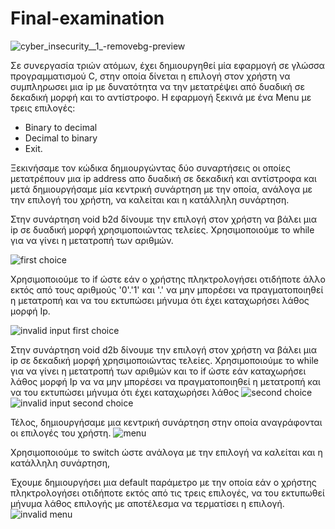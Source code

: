 # Final-examination

 ![cyber_insecurity__1_-removebg-preview](https://user-images.githubusercontent.com/117737480/216836344-cc5dfe46-fbed-483c-a0af-b16dc9c1d752.png)




 Σε συνεργασία τριών ατόμων, έχει δημιουργηθεί μία εφαρμογή σε γλώσσα προγραμματισμού C, στην οποία δίνεται η επιλογή στον χρήστη να συμπληρωσει μια ip με δυνατότητα να την μετατρέψει από δυαδική σε δεκαδική μορφή και το αντίστροφο.
 Η εφαρμογή ξεκινά με ένα Menu με τρεις επιλογές:
 - Binary to decimal
 - Decimal to binary
 - Exit.


Ξεκινήσαμε τον κώδικα δημιουργώντας δύο συναρτήσεις  οι οποίες μετατρέπουν μια ip address απο δυαδική σε δεκαδική και αντίστροφα και μετά δημιουργήσαμε μία κεντρική συνάρτηση με την οποία, ανάλογα με την επιλογή του χρήστη, να καλείται και η κατάλληλη συνάρτηση.

Στην συνάρτηση void b2d δίνουμε την επιλογή στον χρήστη να βάλει μια ip σε δυαδική μορφή χρησιμοποιώντας τελείες. Χρησιμοποιούμε το while για να γίνει η μετατροπή των αριθμών. 

![first choice](https://user-images.githubusercontent.com/117737480/216835748-17556298-c888-4ed2-863f-509686d0578e.png)


Χρησιμοποιούμε το if ώστε εάν ο χρήστης πληκτρολογήσει οτιδήποτε άλλο εκτός από τους αριθμούς '0'.'1' και '.' να μην μπορέσει να πραγματοποιηθεί η μετατροπή και να του εκτυπώσει μήνυμα ότι έχει καταχωρήσει λάθος μορφή Ip.

![invalid input first choice](https://user-images.githubusercontent.com/117737480/216835756-ca4aceef-e70c-45ae-ba80-1de780092db6.png)


Στην συνάρτηση void d2b δίνουμε την επιλογή στον χρήστη να βάλει μια ip σε δεκαδική μορφή χρησιμοποιώντας τελείες. Χρησιμοποιούμε το while για να γίνει η μετατροπή των αριθμών και το if ώστε εάν καταχωρήσει λάθος μορφή Ip να να μην μπορέσει να πραγματοποιηθεί η μετατροπή και να του εκτυπώσει μήνυμα ότι έχει καταχωρήσει λάθος 
![second choice](https://user-images.githubusercontent.com/117737480/216835845-d10a1aee-bc0b-4530-a0d3-2e5731edcb11.png)
![invalid input second choice](https://user-images.githubusercontent.com/117737480/216835987-bd9acd35-2386-4027-8e46-fb787beab34a.png)

Τέλος, δημιουργήσαμε μια κεντρική συνάρτηση στην οποία αναγράφονται οι επιλογές του χρήστη.
![menu](https://user-images.githubusercontent.com/117737480/216836034-c2f5a6c9-0a42-4923-8e9e-561d7f33e930.png)

Χρησιμοποιούμε το switch ώστε ανάλογα με την επιλογή να καλείται και η κατάλληλη συνάρτηση,

Έχουμε δημιουργήσει μια default παράμετρο με την οποία εάν ο χρήστης πληκτρολογήσει οτιδήποτε εκτός από τις τρεις επιλογές, να του εκτυπωθεί μήνυμα λάθος επιλογής με αποτέλεσμα να τερματίσει η επιλογή.
![invalid menu](https://user-images.githubusercontent.com/117737480/216836148-baedea82-8701-4b70-af49-cd5b6c91ae0c.png)




